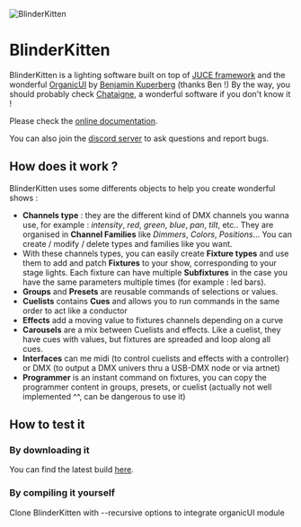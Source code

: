 ![BlinderKitten](https://raw.githubusercontent.com/norbertrostaing/BlinderKitten/main/Ressources/icon.png)

# BlinderKitten

BlinderKitten is a lighting software built on top of [JUCE framework](https://juce.com/) and the wonderful [OrganicUI](https://github.com/benkuper/juce_organicui/) by [Benjamin Kuperberg](http://benjamin.kuperberg.fr/) (thanks Ben !)
By the way, you should probably check [Chataigne](https://benjamin.kuperberg.fr/chataigne/en), a wonderful software if you don't know it !

Please check the [online documentation](https://norbertrostaing.gitbook.io/blinderkitten/).

You can also join the [discord server](https://discord.gg/4RKYHQDn) to ask questions and report bugs.


## How does it work ?
BlinderKitten uses some differents objects to help you create wonderful shows :
- **Channels type** : they are the different kind of DMX channels you wanna use, for example : *intensity*, *red*, *green*, *blue*, *pan*, *tilt*, etc.. They are organised in **Channel Families** like *Dimmers*, *Colors*, *Positions*... 
You can create / modify / delete types and families like you want.
- With these channels types, you can easily create **Fixture types** and use them to add and patch **Fixtures** to your show, corresponding to your stage lights.
Each fixture can have multiple **Subfixtures** in the case you have the same parameters multiple times (for example : led bars).
- **Groups** and **Presets** are reusable commands of selections or values.
- **Cuelists** contains **Cues** and allows you to run commands in the same order to act like a conductor
- **Effects** add a moving value to fixtures channels depending on a curve
- **Carousels** are a mix between Cuelists and effects. Like a cuelist, they have cues with values, but fixtures are spreaded and loop along all cues.
- **Interfaces** can me midi (to control cuelists and effects with a controller) or DMX (to output a DMX univers thru a USB-DMX node or via artnet)
- **Programmer** is an instant command on fixtures, you can copy the programmer content in groups, presets, or cuelist (actually not well implemented ^^, can be dangerous to use it)

## How to test it

### By downloading it
You can find the latest build [here](http://blinderkitten.lighting/#where).

### By compiling it yourself
Clone BlinderKitten with --recursive options to integrate organicUI module

